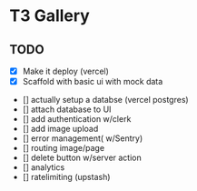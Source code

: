 # T3 Gallery

## TODO

- [x] Make it deploy (vercel)
- [x] Scaffold with basic ui with mock data
- [] actually setup a databse (vercel postgres)
- [] attach database to UI
- [] add authentication    w/clerk
- [] add image upload
- [] error management( w/Sentry)
- [] routing image/page
- [] delete button w/server action
- [] analytics
- [] ratelimiting (upstash)